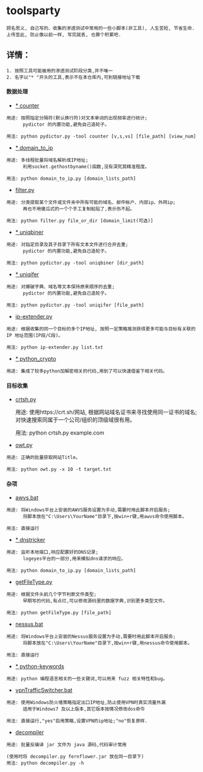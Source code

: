 # toolsparty

```
顾名思义, 自己写的、收集的渗透测试中常用的一些小脚本(非工具), 人生苦短, 节省生命.
上传至此, 防止像以前一样, 写完就丢, 也算个积累吧. 
```


## 详情：

```
1. 按照工具可能被用的渗透测试阶段分类,并不唯一
2. 名字以"* "开头的工具,表示不在本仓库内,可到链接地址下载
```



#### 数据处理

- [* counter](https://github.com/LandGrey/pydictor)

```
用途: 按照指定分隔符(默认换行符)对文本单词的出现频率进行统计;
      pydictor 的内置功能,避免自己造轮子。

用法: python pydictor.py -tool counter [v,s,vs] [file_path] [view_num]
```

- [* domain_to_ip](https://github.com/LandGrey/taoman/blob/master/other/domain_to_ip.py)

```
用途: 多线程批量将域名解析成IP地址;
      利用socket.gethostbyname()函数,没有深究其精准程度。

用法: python domain_to_ip.py [domain_lists_path]
```
- [filter.py](information-gathering/filter.py)

```
用途: 分类提取某个文件或文件夹中所有可能的域名、邮件帐户、内部ip、外网ip;
      再也不用傻瓜式的一个个手工复制粘贴了,表示伤不起。

用法: python filter.py file_or_dir [domain_limit(可选)]
```
- [* uniqbiner](https://github.com/LandGrey/pydictor)

```
用途: 对指定目录及其子目录下所有文本文件进行合并去重;
      pydictor 的内置功能,避免自己造轮子。

用法: python pydictor.py -tool uniqbiner [dir_path]
```
- [* uniqifer](https://github.com/LandGrey/pydictor)

```
用途: 对爆破字典、域名等文本保持原来顺序的去重;
      pydictor 的内置功能,避免自己造轮子。

用法: python pydictor.py -tool uniqifer [file_path]
```
- [ip-extender.py](information-gathering/ip-extender.py)

```
用途: 根据收集的同一个目标的多个IP地址, 按照一定策略推测获得更多可能与目标有关联的 IP 地址范围(IP段/C段)。

用法: python ip-extender.py list.txt
```

- [* python_crypto](https://github.com/vergl4s/pentesting-dump/blob/fe0e89cad5da1080bad8efd7979fe38ad2e58e9e/snippets/python_crypto/README.MD)

```
用途: 集成了较多python加解密相关的代码,用到了可以快速借鉴下相关代码。
```



#### 目标收集

- [crtsh.py](information-gathering/crtsh.py)

    用途: 使用https://crt.sh/网站, 根据网站域名证书来寻找使用同一证书的域名;
          对快速搜索同属于一个公司/组织的顶级域很有用。
    
    用法: python crtsh.py example.com

- [owt.py](information-gathering/owt.py)

```
用途: 正确的批量获取网站Title。

用法: python owt.py -x 10 -t target.txt
```



#### 杂项

- [awvs.bat](miscellaneous/awvs.bat)

```
用途: 将Windows平台上安装的AWVS服务设置为手动,需要时用此脚本开启服务;
      将脚本放在"C:\Users\YourName"目录下,按win+r键,用awvs命令使用脚本。

用法: 直接运行
```
- [* dnstricker](https://github.com/LandGrey/dnstricker/blob/master/dnstricker.py)

```
用途: 监听本地端口,响应配置好的DNS记录;
      logeyes平台的一部分,用来模拟dns请求的响应。

用法: python domain_to_ip.py [domain_lists_path]
```
- [getFileType.py](miscellaneous/getFileType.py)

```
用途: 根据文件头前几个字节判断文件类型;
      早期写的代码,有点烂,可以修改源码里的数据字典,识别更多类型文件。

用法: python getFileType.py [file_path]
```
- [nessus.bat](miscellaneous/nessus.bat)

```
用途: 将Windows平台上安装的Nessus服务设置为手动,需要时用此脚本开启服务;
      将脚本放在"C:\Users\YourName"目录下,按win+r键,用nessus命令使用脚本。

用法: 直接运行
```

- [* python-keywords](https://github.com/vergl4s/pentesting-dump/blob/fe0e89cad5da1080bad8efd7979fe38ad2e58e9e/wordlists/python-keywords.txt)

```
用途: python 编程语言相关的一些关键词,可以用来 fuzz 相关特性和bug。
```

- [vpnTrafficSwitcher.bat](miscellaneous/vpnTrafficSwitcher.bat)

```
用途: 使用Windows防火墙策略指定出口IP地址,防止使用VPN时真实流量外漏
      适用于Windows7 及以上版本,其它版本按情况修改dos命令

用法: 直接运行,"yes"启用策略,设置VPN的ip地址;"no"恢复原样.
```

- [decompiler](miscellaneous/decompiler/decompiler.py)

```
用途: 批量反编译 jar 文件为 java 源码,代码审计常用

(使用时将 decompiler.py fernflower.jar 放在同一目录下)
用法: python decompiler.py -h
```


